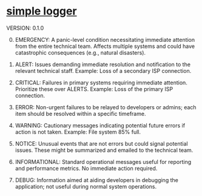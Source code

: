 #  [simple logger](LICENSE)

VERSION: 0.1.0

0. EMERGENCY: A panic-level condition necessitating immediate attention from the entire technical team. Affects multiple systems and could have catastrophic consequences (e.g., natural disasters).

1. ALERT: Issues demanding immediate resolution and notification to the relevant technical staff. Example: Loss of a secondary ISP connection.

2. CRITICAL: Failures in primary systems requiring immediate attention. Prioritize these over ALERTS. Example: Loss of the primary ISP connection.

3. ERROR: Non-urgent failures to be relayed to developers or admins; each item should be resolved within a specific timeframe.

4. WARNING: Cautionary messages indicating potential future errors if action is not taken. Example: File system 85% full.

5. NOTICE: Unusual events that are not errors but could signal potential issues. These might be summarized and emailed to the technical team.

6. INFORMATIONAL: Standard operational messages useful for reporting and performance metrics. No immediate action required.

7. DEBUG: Information aimed at aiding developers in debugging the application; not useful during normal system operations.


